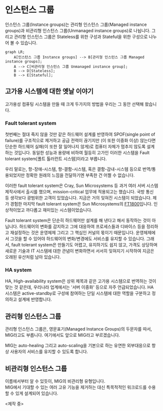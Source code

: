 # 인스턴스 그룹

인스턴스 그룹(Instance groups)는
관리형 인스턴스 그룹(Managed instance groups)과
비관리형 인스턴스 그룹(Unmanaged instance groups)로 나뉩니다. 
그리고 관리형 인스턴스 그룹은 Stateless를 위한 구성과 Stateful을 위한 구성으로 나누어 볼 수 있습니다.

```mermaid
graph LR;
    A[인스턴스 그룹 Instance groups] --> B[관리형 인스턴스 그룹 Managed instance groups];
    A --> C[비관리형 인스턴스 그룹 Unmanaged instance group];
    B --> D[Stateless];
    B --> E[Stateful];
```

## 고가용 시스템에 대한 옛날 이야기

고가용성 컴퓨팅 시스템을 만들 때 크게 두가지의 방법을 우리는 그 동안 선택해 왔습니다. 

### Fault tolerant system

첫번째는 절대 죽지 않을 것만 같은 하드웨어 설계를 반영하여 SPOF(single point of failure)를 구조적으로 
제거하고 공급 전력이 끊기지만 (이 또한 이중화 이상) 않는다면 단순한 하드웨어 실패(이 또한 잘 일어나지 않게)로
컴퓨터 자체가 멈추지 않도록 설계하는 것입니다. 동일한 성능과 용량에 비하여 월등히 고가인 이러한 시스템을
Fault tolerant system[폴트 톨러런트 시스템]이라고 부릅니다.

우리 말로는, 항-장애-시스템, 항-결함-시스템, 혹은 결함-감내-시스템 등으로 
번역/통용되었지만 정확한 원래의 느낌을 전달하기엔
부족한 건 어쩔 수 없습니다.

이러한 fault tolerant system은 Cray, Sun Microsystems 등 
과거 여러 서버 시스템 제작사에서 출시를 했으며, 
mission-critical 업무에 적용되고는 했습니다. 국방 통신 등 생각보다 광범위한 고객이 있었습니다.
지금은 거의 잊혀진 시스템이 되었습니다. 제가 경험한 마지막 fault tolerant system은 
Sun Microsystems의 [FT1800](https://docs.oracle.com/cd/E19102-01/n1800.srvr/index.html)입니다. 
인상적이었고 까다롭고 재미있는 시스템이었습니다.

Fault tolerant system은 단순히 하드웨어만 설계를 해 낸다고 해서 동작하는 것이 아닙니다.
하드웨어의 변화를 감지하고 그에 대응하여 프로세스들과 디바이스 등을 정리하고 재설정하는 것은
운영체제 그리고 그 핵심인 커널의 몫이기 때문입니다. 운영체제에서 그것을 할 수 있어야
하드웨어의 변화/변경에도 서비스를 유지할 수 있습니다.
그래서, fault tolerant system은 만들기도 어렵고, 유지하기도 쉽지 않고, 가격도 상당하며
새로운 기술과 IT 시스템에 대한 관념이 변화하면서 서서히 잊혀지기 시작하여 지금은
오래된 유산처럼 남아 있습니다.

### HA system

HA, High-availability system은 상위 제목과 같은 고가용 시스템으로 번역하는 것이
맞는 것 같은데, 우리나라 업계에서는 '서버 이중화' 등으로 자주 언급되었습니다.
HA 시스템은 active-standby로 구성에 참여하는 단일 시스템에 대한 역할을 구분하고 정의하고
설계에 반영합니다.

## 관리형 인스턴스 그룹

관리형 인스턴스 그룹은, 영문표기(Managed Instance Groups)의 두문자를 따서, MIG라고도 부릅니다.
여기에서도 앞으로 MIG라고 부르겠습니다.

MIG는 auto-healing 그리고 auto-scaling을 기본으로 하는 유연한 외부대응으로
항상 사용자의 서비스를 유지할 수 있도록 합니다.

## 비관리형 인스턴스 그룹

이름에서부터 알 수 있듯이, MIG의 비관리형 유형입니다.  
MIG에서 기대할 수 있는 여러 고유 기능을 제거하는 대신
특목적적인 워크로드를 수용할 수 있게 설계되어 있습니다.

<제작 중>
